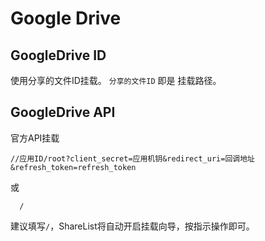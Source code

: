 # Google Drive

## GoogleDrive ID
使用分享的文件ID挂载。
```分享的文件ID``` 即是 挂载路径。

## GoogleDrive API
官方API挂载
```挂载路径
//应用ID/root?client_secret=应用机钥&redirect_uri=回调地址&refresh_token=refresh_token   
```
或
```
  /   
```
建议填写```/```，ShareList将自动开启挂载向导，按指示操作即可。  
